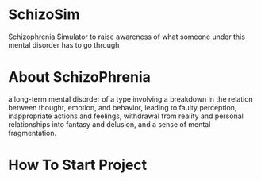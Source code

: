 # SchizoSim
Schizophrenia Simulator to raise awareness of what someone under this mental disorder has to go through

# About SchizoPhrenia
a long-term mental disorder of a type involving a breakdown in the relation between thought, emotion, and behavior, leading to faulty perception, inappropriate actions and feelings, withdrawal from reality and personal relationships into fantasy and delusion, and a sense of mental fragmentation.

# How To Start Project
